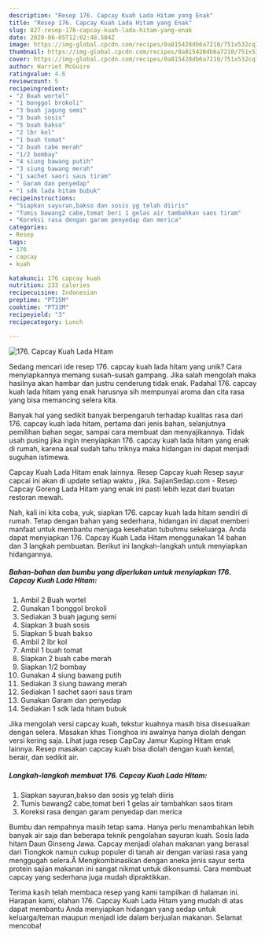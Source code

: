 ```yaml
---
description: "Resep 176. Capcay Kuah Lada Hitam yang Enak"
title: "Resep 176. Capcay Kuah Lada Hitam yang Enak"
slug: 827-resep-176-capcay-kuah-lada-hitam-yang-enak
date: 2020-06-05T12:02:48.504Z
image: https://img-global.cpcdn.com/recipes/0a815428db6a7210/751x532cq70/176-capcay-kuah-lada-hitam-foto-resep-utama.jpg
thumbnail: https://img-global.cpcdn.com/recipes/0a815428db6a7210/751x532cq70/176-capcay-kuah-lada-hitam-foto-resep-utama.jpg
cover: https://img-global.cpcdn.com/recipes/0a815428db6a7210/751x532cq70/176-capcay-kuah-lada-hitam-foto-resep-utama.jpg
author: Harriet McGuire
ratingvalue: 4.6
reviewcount: 5
recipeingredient:
- "2 Buah wortel"
- "1 bonggol brokoli"
- "3 buah jagung semi"
- "3 buah sosis"
- "5 buah bakso"
- "2 lbr kol"
- "1 buah tomat"
- "2 buah cabe merah"
- "1/2 bombay"
- "4 siung bawang putih"
- "3 siung bawang merah"
- "1 sachet saori saus tiram"
- " Garam dan penyedap"
- "1 sdk lada hitam bubuk"
recipeinstructions:
- "Siapkan sayuran,bakso dan sosis yg telah diiris"
- "Tumis bawang2 cabe,tomat beri 1 gelas air tambahkan saos tiram"
- "Koreksi rasa dengan garam penyedap dan merica"
categories:
- Resep
tags:
- 176
- capcay
- kuah

katakunci: 176 capcay kuah 
nutrition: 233 calories
recipecuisine: Indonesian
preptime: "PT15M"
cooktime: "PT33M"
recipeyield: "3"
recipecategory: Lunch

---
```



![176. Capcay Kuah Lada Hitam](https://img-global.cpcdn.com/recipes/0a815428db6a7210/751x532cq70/176-capcay-kuah-lada-hitam-foto-resep-utama.jpg)

Sedang mencari ide resep 176. capcay kuah lada hitam yang unik? Cara menyiapkannya memang susah-susah gampang. Jika salah mengolah maka hasilnya akan hambar dan justru cenderung tidak enak. Padahal 176. capcay kuah lada hitam yang enak harusnya sih mempunyai aroma dan cita rasa yang bisa memancing selera kita.

Banyak hal yang sedikit banyak berpengaruh terhadap kualitas rasa dari 176. capcay kuah lada hitam, pertama dari jenis bahan, selanjutnya pemilihan bahan segar, sampai cara membuat dan menyajikannya. Tidak usah pusing jika ingin menyiapkan 176. capcay kuah lada hitam yang enak di rumah, karena asal sudah tahu triknya maka hidangan ini dapat menjadi suguhan istimewa.

Capcay Kuah Lada Hitam enak lainnya. Resep Capcay kuah Resep sayur capcai ini akan di update setiap waktu , jika. SajianSedap.com - Resep Capcay Goreng Lada Hitam yang enak ini pasti lebih lezat dari buatan restoran mewah.


Nah, kali ini kita coba, yuk, siapkan 176. capcay kuah lada hitam sendiri di rumah. Tetap dengan bahan yang sederhana, hidangan ini dapat memberi manfaat untuk membantu menjaga kesehatan tubuhmu sekeluarga. Anda dapat menyiapkan 176. Capcay Kuah Lada Hitam menggunakan 14 bahan dan 3 langkah pembuatan. Berikut ini langkah-langkah untuk menyiapkan hidangannya.

<!--inarticleads1-->

##### Bahan-bahan dan bumbu yang diperlukan untuk menyiapkan 176. Capcay Kuah Lada Hitam:

1. Ambil 2 Buah wortel
1. Gunakan 1 bonggol brokoli
1. Sediakan 3 buah jagung semi
1. Siapkan 3 buah sosis
1. Siapkan 5 buah bakso
1. Ambil 2 lbr kol
1. Ambil 1 buah tomat
1. Siapkan 2 buah cabe merah
1. Siapkan 1/2 bombay
1. Gunakan 4 siung bawang putih
1. Sediakan 3 siung bawang merah
1. Sediakan 1 sachet saori saus tiram
1. Gunakan  Garam dan penyedap
1. Sediakan 1 sdk lada hitam bubuk


Jika mengolah versi capcay kuah, tekstur kuahnya masih bisa disesuaikan dengan selera. Masakan khas Tionghoa ini awalnya hanya diolah dengan versi kering saja. Lihat juga resep CapCay Jamur Kuping Hitam enak lainnya. Resep masakan capcay kuah bisa diolah dengan kuah kental, berair, dan sedikit air. 

<!--inarticleads2-->

##### Langkah-langkah membuat 176. Capcay Kuah Lada Hitam:

1. Siapkan sayuran,bakso dan sosis yg telah diiris
1. Tumis bawang2 cabe,tomat beri 1 gelas air tambahkan saos tiram
1. Koreksi rasa dengan garam penyedap dan merica


Bumbu dan rempahnya masih tetap sama. Hanya perlu menambahkan lebih banyak air saja dan beberapa teknik pengolahan sayuran kuah. Sosis lada hitam Daun Ginseng Jawa. Capcay menjadi olahan makanan yang berasal dari Tiongkok namun cukup populer di tanah air dengan variasi rasa yang menggugah selera.Â Mengkombinasikan dengan aneka jenis sayur serta protein sajian makanan ini sangat nikmat untuk dikonsumsi. Cara membuat capcay yang sederhana juga mudah dipraktikkan. 

Terima kasih telah membaca resep yang kami tampilkan di halaman ini. Harapan kami, olahan 176. Capcay Kuah Lada Hitam yang mudah di atas dapat membantu Anda menyiapkan hidangan yang sedap untuk keluarga/teman maupun menjadi ide dalam berjualan makanan. Selamat mencoba!
